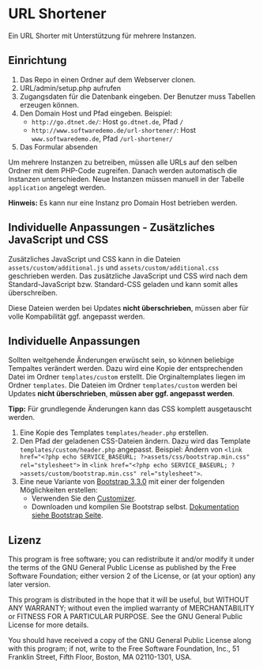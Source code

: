 URL Shortener
=============

Ein URL Shorter mit Unterstützung für mehrere Instanzen.

Einrichtung
-----------

1. Das Repo in einen Ordner auf dem Webserver clonen.
2. URL/admin/setup.php aufrufen
3. Zugangsdaten für die Datenbank eingeben. Der Benutzer muss Tabellen erzeugen können.
4. Den Domain Host und Pfad eingeben. Beispiel:
	- `http://go.dtnet.de/`: Host `go.dtnet.de`, Pfad `/`
	- `http://www.softwaredemo.de/url-shortener/`: Host `www.softwaredemo.de`, Pfad `/url-shortener/`
5. Das Formular absenden

Um mehrere Instanzen zu betreiben, müssen alle URLs auf den selben Ordner mit dem PHP-Code zugreifen. Danach werden automatisch die Instanzen unterschieden. Neue Instanzen müssen manuell in der Tabelle `application` angelegt werden. 

**Hinweis:** Es kann nur eine Instanz pro Domain Host betrieben werden.

Individuelle Anpassungen - Zusätzliches JavaScript und CSS
----------------------------------------------------------

Zusätzliches JavaScript und CSS kann in die Dateien `assets/custom/additional.js` und `assets/custom/additional.css` geschrieben werden. Das zusätzliche JavaScript und CSS wird nach dem Standard-JavaScript bzw. Standard-CSS geladen und kann somit alles überschreiben.

Diese Dateien werden bei Updates **nicht überschrieben**, müssen aber für volle Kompabilität ggf. angepasst werden.

Individuelle Anpassungen
------------------------

Sollten weitgehende Änderungen erwüscht sein, so können beliebige Tempaltes verändert werden. Dazu wird eine Kopie der entsprechenden Datei im Ordner `templates/custom` erstellt. Die Orginaltemplates liegen im Ordner `templates`. Die Dateien im Ordner `templates/custom` werden bei Updates **nicht überschrieben**, **müssen aber ggf. angepasst werden**.

**Tipp:** Für grundlegende Änderungen kann das CSS komplett ausgetauscht werden.

1. Eine Kopie des Templates `templates/header.php` erstellen.
2. Den Pfad der geladenen CSS-Dateien ändern. Dazu wird das Template `templates/custom/header.php` angepasst. Beispiel: Ändern von `<link href="<?php echo SERVICE_BASEURL; ?>assets/css/bootstrap.min.css" rel="stylesheet">` in `<link href="<?php echo SERVICE_BASEURL; ?>assets/custom/bootstrap.min.css" rel="stylesheet">`.
3. Eine neue Variante von [Bootstrap 3.3.0](http://getbootstrap.com/) mit einer der folgenden Möglichkeiten erstellen:
	- Verwenden Sie den [Customizer](http://getbootstrap.com/customize/).
	- Downloaden und kompilen Sie Bootstrap selbst. [Dokumentation siehe Bootstrap Seite](http://getbootstrap.com/getting-started/#grunt).

Lizenz
------

This program is free software; you can redistribute it and/or
modify it under the terms of the GNU General Public License
as published by the Free Software Foundation; either version 2
of the License, or (at your option) any later version.

This program is distributed in the hope that it will be useful,
but WITHOUT ANY WARRANTY; without even the implied warranty of
MERCHANTABILITY or FITNESS FOR A PARTICULAR PURPOSE.  See the
GNU General Public License for more details.

You should have received a copy of the GNU General Public License
along with this program; if not, write to the Free Software
Foundation, Inc., 51 Franklin Street, Fifth Floor, Boston, MA  02110-1301, USA.